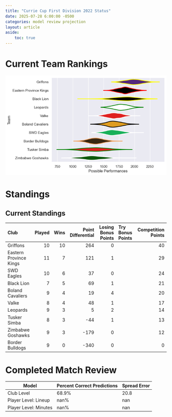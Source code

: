 ```yaml
---  
title: "Currie Cup First Division 2022 Status"  
date: 2025-07-28 6:00:00 -0500  
categories: model review projection  
layout: article  
aside:  
    toc: true  
---
```

# Current Team Rankings


![Club Rankings](plots/rankings_Currie_Cup_First_Division_2022.png)
# Standings

## Current Standings


| Club                   |   Played |   Wins |   Point Differential |   Losing Bonus Points | Try Bonus Points   |   Competition Points |
|:-----------------------|---------:|-------:|---------------------:|----------------------:|:-------------------|---------------------:|
| Griffons               |       10 |     10 |                  264 |                     0 |                    |                   40 |
| Eastern Province Kings |       11 |      7 |                  121 |                     1 |                    |                   29 |
| SWD Eagles             |       10 |      6 |                   37 |                     0 |                    |                   24 |
| Black Lion             |        7 |      5 |                   69 |                     1 |                    |                   21 |
| Boland Cavaliers       |        9 |      4 |                   19 |                     4 |                    |                   20 |
| Valke                  |        8 |      4 |                   48 |                     1 |                    |                   17 |
| Leopards               |        9 |      3 |                    5 |                     2 |                    |                   14 |
| Tusker Simba           |        8 |      3 |                  -44 |                     1 |                    |                   13 |
| Zimbabwe Goshawks      |        9 |      3 |                 -179 |                     0 |                    |                   12 |
| Border Bulldogs        |        9 |      0 |                 -340 |                     0 |                    |                    0 |



# Completed Match Review


| Model | Percent Correct Predictions | Spread Error |
| ------ | ------ | ------ |
| Club Level | 68.9% | 20.8 |
| Player Level: Lineup | nan% | nan |
| Player Level: Minutes | nan% | nan |

